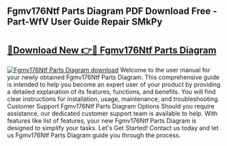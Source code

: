 ## Fgmv176Ntf Parts Diagram PDF Download Free - Part-WfV User Guide Repair SMkPy

# <h2><a href="http://dfpc9b1.blite.top/?on=Fgmv176Ntf+Parts+Diagram">🔗Download New 👉🔴 Fgmv176Ntf Parts Diagram</a></h2>

[![Fgmv176Ntf Parts Diagram download](https://i.imgur.com/lujVjoI.png)](http://dfpc9b1.blite.top/?on=Fgmv176Ntf+Parts+Diagram)
Welcome to the user manual for your newly obtained Fgmv176Ntf Parts Diagram. This comprehensive guide is intended to help you become an expert user of your product by providing a detailed explanation of its features, functions, and benefits. You will find clear instructions for installation, usage, maintenance, and troubleshooting. Customer Support Fgmv176Ntf Parts Diagram Options Should you require assistance, our dedicated customer support team is available to help. With features like list of features, your new Fgmv176Ntf Parts Diagram is designed to simplify your tasks. Let's Get Started! Contact us today and let us Fgmv176Ntf Parts Diagram guide you through the process.
